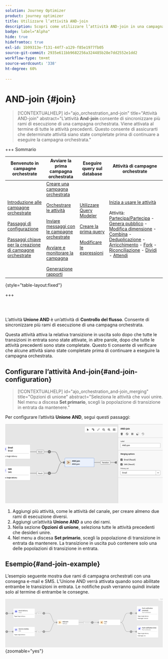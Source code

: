 ```yaml
---
solution: Journey Optimizer
product: journey optimizer
title: Utilizzare l’attività AND-join
description: Scopri come utilizzare l’attività AND-join in una campagna orchestrata
badge: label="Alpha"
hide: true
hidefromtoc: true
exl-id: 1b99313e-f131-44f7-a129-f85e1977fb05
source-git-commit: 2935e611bb9682256a324485b28e7dd2552e1dd2
workflow-type: tm+mt
source-wordcount: '338'
ht-degree: 60%

---
```


# AND-join {#join}

>[!CONTEXTUALHELP]
>id="ajo_orchestration_and-join"
>title="Attività AND-join"
>abstract="L’attività **And-join** consente di sincronizzare più rami di esecuzione di una campagna orchestrata. Viene attivata al termine di tutte le attività precedenti. Questo consente di assicurarti che determinate attività siano state completate prima di continuare a eseguire la campagna orchestrata."

+++ Sommario

| Benvenuto in campagne orchestrate | Avviare la prima campagna orchestrata | Eseguire query sul database | Attività di campagne orchestrate |
|---|---|---|---|
| [Introduzione alle campagne orchestrate](gs-orchestrated-campaigns.md)<br/><br/>[Passaggi di configurazione](configuration-steps.md)<br/><br/>[Passaggi chiave per la creazione di campagne orchestrate](gs-campaign-creation.md) | [Creare una campagna orchestrata](create-orchestrated-campaign.md)<br/><br/>[Orchestrare le attività](orchestrate-activities.md)<br/><br/>[Inviare messaggi con le campagne orchestrate](send-messages.md)<br/><br/>[Avviare e monitorare la campagna](start-monitor-campaigns.md)<br/><br/>[Generazione rapporti](reporting-campaigns.md) | [Utilizzare Query Modeler](orchestrated-query-modeler.md)<br/><br/>[Creare la prima query](build-query.md)<br/><br/>[Modificare le espressioni](edit-expressions.md) | [Inizia a usare le attività](activities/about-activities.md)<br/><br/>Attività:<br/>[Partecipa/Partecipa](activities/and-join.md) - [Genera pubblico](activities/build-audience.md) - [Modifica dimensione](activities/change-dimension.md) - [Combina](activities/combine.md) - [Deduplicazione](activities/deduplication.md) - [Arricchimento](activities/enrichment.md) - [Fork](activities/fork.md) - [Riconciliazione](activities/reconciliation.md) - [Dividi](activities/split.md) - [Attendi](activities/wait.md) |

{style="table-layout:fixed"}

+++

<br/><br/>

L’attività **Unione AND** è un’attività di **Controllo del flusso**. Consente di sincronizzare più rami di esecuzione di una campagna orchestrata.

Questa attività attiva la relativa transizione in uscita solo dopo che tutte le transizioni in entrata sono state attivate, in altre parole, dopo che tutte le attività precedenti sono state completate. Questo ti consente di verificare che alcune attività siano state completate prima di continuare a eseguire la campagna orchestrata.

## Configurare l’attività And-join{#and-join-configuration}

>[!CONTEXTUALHELP]
>id="ajo_orchestration_and-join_merging"
>title="Opzioni di unione"
>abstract="Seleziona le attività che vuoi unire. Nel menu a discesa **Set primario**, scegli la popolazione di transizione in entrata da mantenere."

Per configurare l’attività **Unione AND**, segui questi passaggi:

![](../assets/workflow-andjoin.png)

1. Aggiungi più attività, come le attività del canale, per creare almeno due rami di esecuzione diversi.
1. Aggiungi un’attività **Unione AND** a uno dei rami.
1. Nella sezione **Opzioni di unione**, seleziona tutte le attività precedenti che desideri unire.
1. Nel menu a discesa **Set primario**, scegli la popolazione di transizione in entrata da mantenere. La transizione in uscita può contenere solo una delle popolazioni di transizione in entrata.

## Esempio{#and-join-example}

L’esempio seguente mostra due rami di campagna orchestrati con una consegna e-mail e SMS. L’Unione AND verrà attivata quando sono abilitate entrambe le transizioni in entrata. Le notifiche push verranno quindi inviate solo al termine di entrambe le consegne.

![](../assets/workflow-andjoin-example.png){zoomable="yes"}
